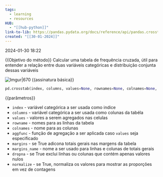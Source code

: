 ```yaml
---
tags:
  - learning
  - resources
HUB:
  - "[[hub-python]]"
link-to-lib: https://pandas.pydata.org/docs/reference/api/pandas.crosstab.html
created: "[[30-01-2024]]"
---
```

2024-01-30 18:22

{{Objetivo do método}}
Calcular uma tabela de frequência cruzada, útil para entender a relação entre duas variáveis categóricas e distribuição conjunta dessas variáveis

![Imgur|670](https://i.imgur.com/olX0qVp.png)
{{assinatura básica}}

```python
pd.crosstab(index, columns, values=None, rownames=None, colnames=None, aggfunc=None, margins=False, margins_name='All', dropna=True, normalize=False)
```

{{parâmetros}}

- `index` - variável categórica a ser usada como indice
- `columns` - variável categórica a ser usada como colunas da tabéla
- `values` -  valores a serem agregados nas celulas
- `rowname` - nomes para as linhas da tabela
- `colnames` - nome para as colunas
- `aggfunc` - função de agregação a ser aplicada caso `values` seja especificado
- `margins` - se True adicona totais gerais nas margens da tabela
- `margins_name` - nome a ser usado para linhas e colunas de totais gerais
- `dropna` - se True exclui linhas ou colunas que contém apenas valores nulos
- `normalize` - se True, normaliza os valores para mostrar as proporções em vez de contagens